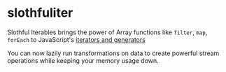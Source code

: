 # slothfuliter

Slothful Iterables brings the power of Array functions like `filter`, `map`, `forEach` to JavaScript's [iterators and generators ](https://developer.mozilla.org/en-US/docs/Web/JavaScript/Guide/Iterators_and_Generators)

You can now lazily run transformations on data to create powerful stream operations while keeping your memory usage down.
